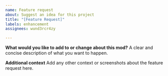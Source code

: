 ```yaml
---
name: Feature request
about: Suggest an idea for this project
title: "[Feature Request]"
labels: enhancement
assignees: wund3rcr4zy

---
```


**What would you like to add to or change about this mod?**
A clear and concise description of what you want to happen.

**Additional context**
Add any other context or screenshots about the feature request here.
